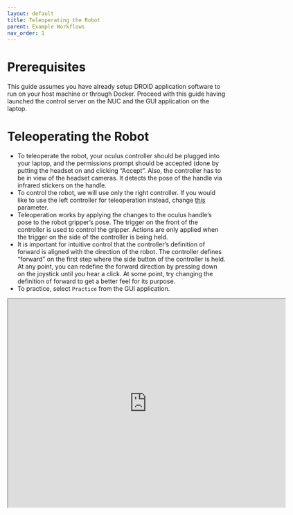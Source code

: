```yaml
---
layout: default
title: Teleoperating the Robot
parent: Example Workflows
nav_order: 1
---
```


# Prerequisites

This guide assumes you have already setup DROID application software to run on your host machine or through Docker. Proceed with this guide having launched the control server on the NUC and the GUI application on the laptop.

# Teleoperating the Robot

* To teleoperate the robot, your oculus controller should be plugged into your laptop, and the permissions prompt should be accepted (done by putting the headset on and clicking “Accept”. Also, the controller has to be in view of the headset cameras. It detects the pose of the handle via infrared stickers on the handle.
* To control the robot, we will use only the right controller. If you would like to use the left controller for teleoperation instead, change [this](https://github.com/AlexanderKhazatsky/DROID/blob/5f2f96b5cf9d95dde67fda21a8ab776683aeeae7/droid/controllers/oculus_controller.py#L16) parameter.
* Teleoperation works by applying the changes to the oculus handle’s pose to the robot gripper’s pose. The trigger on the front of the controller is used to control the gripper. Actions are only applied when the trigger on the side of the controller is being held.
* It is important for intuitive control that the controller’s definition of forward is aligned with the direction of the robot. The controller defines “forward” on the first step where the side button of the controller is held. At any point, you can redefine the forward direction by pressing down on the joystick until you hear a click. At some point, try changing the definition of forward to get a better feel for its purpose.
* To practice, select `Practice` from the GUI application.

<iframe src="https://drive.google.com/file/d/1Rg10T5rVaK9m_0BYXq2EkVdNgLpZnj3P/preview" width="640" height="480" allow="autoplay"></iframe>

